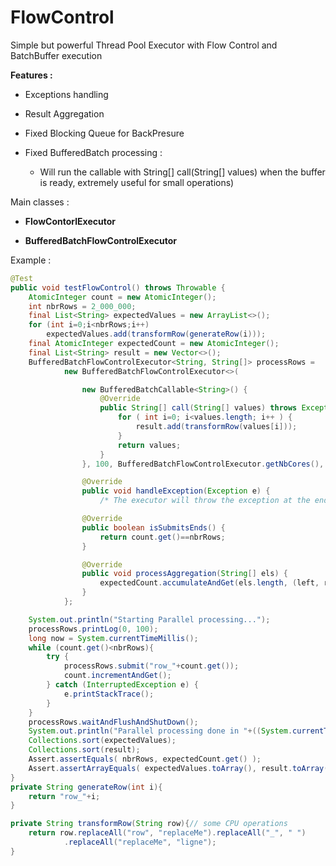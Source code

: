 # FlowControl

Simple but powerful Thread Pool Executor with Flow Control and BatchBuffer execution

**Features :** 

- Exceptions handling

- Result Aggregation

- Fixed Blocking Queue for BackPresure 

- Fixed BufferedBatch processing :
        
     * Will run the callable with String[] call(String[] values) when the buffer is ready, extremely useful for small operations)

Main classes :

- **FlowContorlExecutor** 

- **BufferedBatchFlowControlExecutor** 

Example :
```java
@Test
public void testFlowControl() throws Throwable {
    AtomicInteger count = new AtomicInteger();
    int nbrRows = 2_000_000;
    final List<String> expectedValues = new ArrayList<>();
    for (int i=0;i<nbrRows;i++)
        expectedValues.add(transformRow(generateRow(i)));
    final AtomicInteger expectedCount = new AtomicInteger();
    final List<String> result = new Vector<>();
    BufferedBatchFlowControlExecutor<String, String[]> processRows =
            new BufferedBatchFlowControlExecutor<>(

                new BufferedBatchCallable<String>() {
                    @Override
                    public String[] call(String[] values) throws Exception {
                        for ( int i=0; i<values.length; i++ ) {
                            result.add(transformRow(values[i]));
                        }
                        return values;
                    }
                }, 100, BufferedBatchFlowControlExecutor.getNbCores(), 5000, "processRows") {

                @Override
                public void handleException(Exception e) {
                    /* The executor will throw the exception at the end */ }

                @Override
                public boolean isSubmitsEnds() {
                    return count.get()==nbrRows;
                }

                @Override
                public void processAggregation(String[] els) {
                    expectedCount.accumulateAndGet(els.length, (left, right) -> left+right );
                }
            };

    System.out.println("Starting Parallel processing...");
    processRows.printLog(0, 100);
    long now = System.currentTimeMillis();
    while (count.get()<nbrRows){
        try {
            processRows.submit("row_"+count.get());
            count.incrementAndGet();
        } catch (InterruptedException e) {
            e.printStackTrace();
        }
    }
    processRows.waitAndFlushAndShutDown();
    System.out.println("Parallel processing done in "+((System.currentTimeMillis()-now)/1000.0)+" seconds");
    Collections.sort(expectedValues);
    Collections.sort(result);
    Assert.assertEquals( nbrRows, expectedCount.get() );
    Assert.assertArrayEquals( expectedValues.toArray(), result.toArray() );
}
private String generateRow(int i){
    return "row_"+i;
}

private String transformRow(String row){// some CPU operations
    return row.replaceAll("row", "replaceMe").replaceAll("_", " ")
            .replaceAll("replaceMe", "ligne");
}

```

